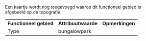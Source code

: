 Een kaartje wordt nog toegevoegd waarop dit functioneel gebied is afgebeeld op de topografie.

|                        |                     |                 |
|------------------------|---------------------|-----------------|
| **Functioneel gebied** | **Attribuutwaarde** | **Opmerkingen** |
| Type                   | bungalowpark        |                 |
